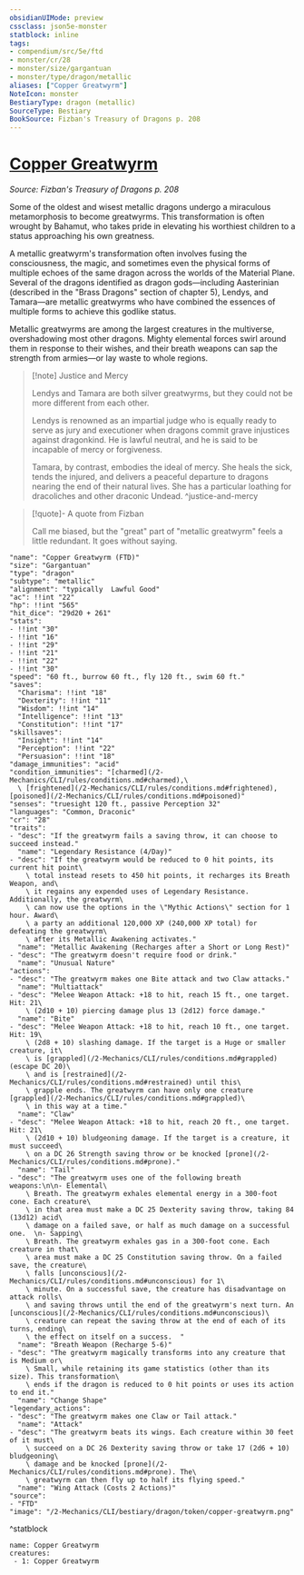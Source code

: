 ```yaml
---
obsidianUIMode: preview
cssclass: json5e-monster
statblock: inline
tags:
- compendium/src/5e/ftd
- monster/cr/28
- monster/size/gargantuan
- monster/type/dragon/metallic
aliases: ["Copper Greatwyrm"]
NoteIcon: monster
BestiaryType: dragon (metallic)
SourceType: Bestiary
BookSource: Fizban's Treasury of Dragons p. 208
---
```

# [Copper Greatwyrm](2-Mechanics/CLI/bestiary/dragon/copper-greatwyrm-ftd.md)
*Source: Fizban's Treasury of Dragons p. 208*  

Some of the oldest and wisest metallic dragons undergo a miraculous metamorphosis to become greatwyrms. This transformation is often wrought by Bahamut, who takes pride in elevating his worthiest children to a status approaching his own greatness.

A metallic greatwyrm's transformation often involves fusing the consciousness, the magic, and sometimes even the physical forms of multiple echoes of the same dragon across the worlds of the Material Plane. Several of the dragons identified as dragon gods—including Aasterinian (described in the "Brass Dragons" section of chapter 5), Lendys, and Tamara—are metallic greatwyrms who have combined the essences of multiple forms to achieve this godlike status.

Metallic greatwyrms are among the largest creatures in the multiverse, overshadowing most other dragons. Mighty elemental forces swirl around them in response to their wishes, and their breath weapons can sap the strength from armies—or lay waste to whole regions.

> [!note] Justice and Mercy
> 
> Lendys and Tamara are both silver greatwyrms, but they could not be more different from each other.
> 
> Lendys is renowned as an impartial judge who is equally ready to serve as jury and executioner when dragons commit grave injustices against dragonkind. He is lawful neutral, and he is said to be incapable of mercy or forgiveness.
> 
> Tamara, by contrast, embodies the ideal of mercy. She heals the sick, tends the injured, and delivers a peaceful departure to dragons nearing the end of their natural lives. She has a particular loathing for dracoliches and other draconic Undead.
^justice-and-mercy

> [!quote]- A quote from Fizban  
> 
> Call me biased, but the "great" part of "metallic greatwyrm" feels a little redundant. It goes without saying.


```statblock
"name": "Copper Greatwyrm (FTD)"
"size": "Gargantuan"
"type": "dragon"
"subtype": "metallic"
"alignment": "typically  Lawful Good"
"ac": !!int "22"
"hp": !!int "565"
"hit_dice": "29d20 + 261"
"stats":
- !!int "30"
- !!int "16"
- !!int "29"
- !!int "21"
- !!int "22"
- !!int "30"
"speed": "60 ft., burrow 60 ft., fly 120 ft., swim 60 ft."
"saves":
  "Charisma": !!int "18"
  "Dexterity": !!int "11"
  "Wisdom": !!int "14"
  "Intelligence": !!int "13"
  "Constitution": !!int "17"
"skillsaves":
  "Insight": !!int "14"
  "Perception": !!int "22"
  "Persuasion": !!int "18"
"damage_immunities": "acid"
"condition_immunities": "[charmed](/2-Mechanics/CLI/rules/conditions.md#charmed),\
  \ [frightened](/2-Mechanics/CLI/rules/conditions.md#frightened), [poisoned](/2-Mechanics/CLI/rules/conditions.md#poisoned)"
"senses": "truesight 120 ft., passive Perception 32"
"languages": "Common, Draconic"
"cr": "28"
"traits":
- "desc": "If the greatwyrm fails a saving throw, it can choose to succeed instead."
  "name": "Legendary Resistance (4/Day)"
- "desc": "If the greatwyrm would be reduced to 0 hit points, its current hit point\
    \ total instead resets to 450 hit points, it recharges its Breath Weapon, and\
    \ it regains any expended uses of Legendary Resistance. Additionally, the greatwyrm\
    \ can now use the options in the \"Mythic Actions\" section for 1 hour. Award\
    \ a party an additional 120,000 XP (240,000 XP total) for defeating the greatwyrm\
    \ after its Metallic Awakening activates."
  "name": "Metallic Awakening (Recharges after a Short or Long Rest)"
- "desc": "The greatwyrm doesn't require food or drink."
  "name": "Unusual Nature"
"actions":
- "desc": "The greatwyrm makes one Bite attack and two Claw attacks."
  "name": "Multiattack"
- "desc": "Melee Weapon Attack: +18 to hit, reach 15 ft., one target. Hit: 21\
    \ (2d10 + 10) piercing damage plus 13 (2d12) force damage."
  "name": "Bite"
- "desc": "Melee Weapon Attack: +18 to hit, reach 10 ft., one target. Hit: 19\
    \ (2d8 + 10) slashing damage. If the target is a Huge or smaller creature, it\
    \ is [grappled](/2-Mechanics/CLI/rules/conditions.md#grappled) (escape DC 20)\
    \ and is [restrained](/2-Mechanics/CLI/rules/conditions.md#restrained) until this\
    \ grapple ends. The greatwyrm can have only one creature [grappled](/2-Mechanics/CLI/rules/conditions.md#grappled)\
    \ in this way at a time."
  "name": "Claw"
- "desc": "Melee Weapon Attack: +18 to hit, reach 20 ft., one target. Hit: 21\
    \ (2d10 + 10) bludgeoning damage. If the target is a creature, it must succeed\
    \ on a DC 26 Strength saving throw or be knocked [prone](/2-Mechanics/CLI/rules/conditions.md#prone)."
  "name": "Tail"
- "desc": "The greatwyrm uses one of the following breath weapons:\n\n- Elemental\
    \ Breath. The greatwyrm exhales elemental energy in a 300-foot cone. Each creature\
    \ in that area must make a DC 25 Dexterity saving throw, taking 84 (13d12) acid\
    \ damage on a failed save, or half as much damage on a successful one.  \n- Sapping\
    \ Breath. The greatwyrm exhales gas in a 300-foot cone. Each creature in that\
    \ area must make a DC 25 Constitution saving throw. On a failed save, the creature\
    \ falls [unconscious](/2-Mechanics/CLI/rules/conditions.md#unconscious) for 1\
    \ minute. On a successful save, the creature has disadvantage on attack rolls\
    \ and saving throws until the end of the greatwyrm's next turn. An [unconscious](/2-Mechanics/CLI/rules/conditions.md#unconscious)\
    \ creature can repeat the saving throw at the end of each of its turns, ending\
    \ the effect on itself on a success.  "
  "name": "Breath Weapon (Recharge 5-6)"
- "desc": "The greatwyrm magically transforms into any creature that is Medium or\
    \ Small, while retaining its game statistics (other than its size). This transformation\
    \ ends if the dragon is reduced to 0 hit points or uses its action to end it."
  "name": "Change Shape"
"legendary_actions":
- "desc": "The greatwyrm makes one Claw or Tail attack."
  "name": "Attack"
- "desc": "The greatwyrm beats its wings. Each creature within 30 feet of it must\
    \ succeed on a DC 26 Dexterity saving throw or take 17 (2d6 + 10) bludgeoning\
    \ damage and be knocked [prone](/2-Mechanics/CLI/rules/conditions.md#prone). The\
    \ greatwyrm can then fly up to half its flying speed."
  "name": "Wing Attack (Costs 2 Actions)"
"source":
- "FTD"
"image": "/2-Mechanics/CLI/bestiary/dragon/token/copper-greatwyrm.png"
```
^statblock

```encounter-table
name: Copper Greatwyrm
creatures:
 - 1: Copper Greatwyrm
```